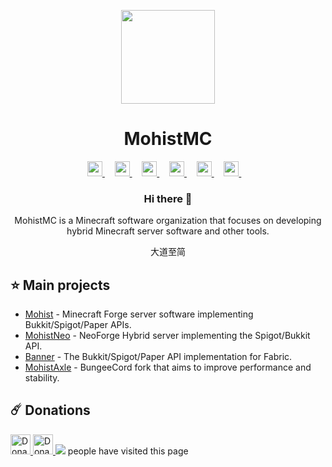 <p align="center">
  <img height="150px"
    src="https://avatars.githubusercontent.com/u/54493246"
  />     
  <h1 align="center">MohistMC</h1>
</p>

<p align="center">
    <a href="https://space.bilibili.com/15859660">
        <img height="24px" src="https://www.bilibili.com/favicon.ico?v=1" />
    </a>&nbsp;&nbsp;&nbsp;
    <a href="https://mohistmc.com/">
        <img height="24px" src="https://www.freepnglogos.com/uploads/logo-website-png/logo-website-website-icon-with-png-and-vector-format-for-unlimited-22.png" />
    </a>&nbsp;&nbsp;&nbsp;
    <a href="https://github.com/mohistmc">
        <img height="24px" src="https://i.ibb.co/dMMmCrW/Git-Hub-Mark.png" />
    </a>&nbsp;&nbsp;&nbsp;
    <a href="https://discord.gg/mohistmc">
        <img height="24px" src="https://upload.wikimedia.org/wikipedia/fr/thumb/4/4f/Discord_Logo_sans_texte.svg/1818px-Discord_Logo_sans_texte.svg.png" />
    </a>&nbsp;&nbsp;&nbsp;
    <a href="https://twitter.com/mohistmc">
        <img height="24px" src="https://upload.wikimedia.org/wikipedia/commons/thumb/6/6f/Logo_of_Twitter.svg/2491px-Logo_of_Twitter.svg.png" />
    </a>&nbsp;&nbsp;&nbsp;
    <a href="https://www.youtube.com/@mohistmc" >
        <img height="24px" src="https://img.freepik.com/free-icon/youtube_318-566773.jpg" />
    </a>&nbsp;&nbsp;&nbsp;
</p>

<h3 align="center">Hi there 👋</h3>
<p align="center">MohistMC is a Minecraft software organization that focuses on developing hybrid Minecraft server software and other tools.</p>
<p align="center">大道至简</p>

## :star: Main projects
- [Mohist](https://github.com/MohistMC/Mohist) - Minecraft Forge server software implementing Bukkit/Spigot/Paper APIs.
- [MohistNeo](https://github.com/MohistMC/MohistNeo) - NeoForge Hybrid server implementing the Spigot/Bukkit API.
- [Banner](https://github.com/MohistMC/Banner) - The Bukkit/Spigot/Paper API implementation for Fabric.
- [MohistAxle](https://github.com/MohistMC/MohistAxle) - BungeeCord fork that aims to improve performance and stability.

## :comet: Donations

<a href="https://github.com/sponsors/MohistMC">
  <img
    height="32px"
    alt="Donate using GitHub"
    src="https://img.shields.io/badge/github%20sponsors-30363D?style=for-the-badge&logo=GitHub-Sponsors"
  />
</a>
<a href="https://opencollective.com/mohist">
  <img
    height="32px"
    alt="Donate using OpenCollective"
    src="https://img.shields.io/badge/opencollective-30363D?style=for-the-badge&logo=OpenCollective"
  />
</a>
<img src="https://profile-counter.glitch.me/MohistMC/count.svg"></a> people have visited this page
